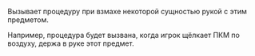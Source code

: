 Вызывает процедуру при взмахе некоторой сущностью рукой с этим предметом.

Например, процедура будет вызвана, когда игрок щёлкает ПКМ по воздуху, держа в руке этот предмет.
